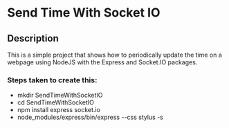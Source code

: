 Send Time With Socket IO
========================


Description
-----------
This is a simple project that shows how to 
periodically update the time on a webpage
using NodeJS with the Express and Socket.IO
packages.


### Steps taken to create this:
- mkdir SendTimeWithSocketIO
- cd SendTimeWithSocketIO
- npm install express socket.io
- node_modules/express/bin/express --css stylus -s

